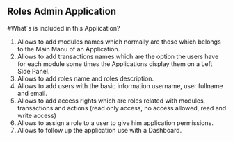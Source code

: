 ## Roles Admin Application

<!--[![Build Status](https://travis-ci.org/laravel/framework.svg)](https://travis-ci.org/laravel/framework)
[![Total Downloads](https://poser.pugx.org/laravel/framework/downloads.svg)](https://packagist.org/packages/laravel/framework)
[![Latest Stable Version](https://poser.pugx.org/laravel/framework/v/stable.svg)](https://packagist.org/packages/laravel/framework)
[![Latest Unstable Version](https://poser.pugx.org/laravel/framework/v/unstable.svg)](https://packagist.org/packages/laravel/framework)
[![License](https://poser.pugx.org/laravel/framework/license.svg)](https://packagist.org/packages/laravel/framework)-->

#What´s is included in this Application?

1) Allows to add modules names which normally are those which belongs to the Main Manu of an Application.
2) Allows to add transactions names which are the option the users have for each module some times the Applications display them on a Left Side Panel.
3) Allows to add roles name and roles description.
4) Allows to add users with the basic information username, user fullname and email.
5) Allows to add access rights which are roles related with modules, transactions and actions (read only access, no access allowed, read and write access)
6) Allows to assign a role to a user to give him application permissions.
7) Allows to follow up the application use with a Dashboard.